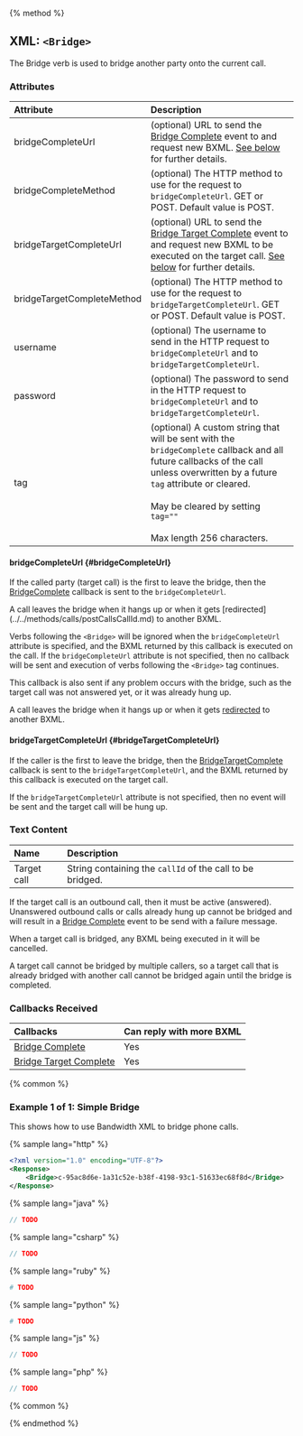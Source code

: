 {% method %}

## XML: `<Bridge>`
The Bridge verb is used to bridge another party onto the current call.

### Attributes
| Attribute                     | Description                                                                                                                                                                                                                                                 |
|:------------------------------|:------------------------------------------------------------------------------------------------------------------------------------------------------------------------------------------------------------------------------------------------------------|
| bridgeCompleteUrl             | (optional) URL to send the [Bridge Complete](../callbacks/bridgeComplete.md) event to and request new BXML. [See below](#bridgeCompleteUrl) for further details.                                                                                            |
| bridgeCompleteMethod          | (optional) The HTTP method to use for the request to `bridgeCompleteUrl`. GET or POST. Default value is POST.                                                                                                                                               |
| bridgeTargetCompleteUrl       | (optional) URL to send the [Bridge Target Complete](../callbacks/bridgeTargetComplete.md) event to and request new BXML to be executed on the target call. [See below](#bridgeTargetCompleteUrl) for further details.                                       |
| bridgeTargetCompleteMethod    | (optional) The HTTP method to use for the request to `bridgeTargetCompleteUrl`. GET or POST. Default value is POST.                                                                                                                                         |
| username                      | (optional) The username to send in the HTTP request to `bridgeCompleteUrl` and to `bridgeTargetCompleteUrl`.                                                                                                                                                |
| password                      | (optional) The password to send in the HTTP request to `bridgeCompleteUrl` and to `bridgeTargetCompleteUrl`.                                                                                                                                                |
| tag                           | (optional) A custom string that will be sent with the `bridgeComplete` callback and all future callbacks of the call unless overwritten by a future `tag` attribute or cleared.<br><br>May be cleared by setting `tag=""`<br><br>Max length 256 characters. |

#### bridgeCompleteUrl {#bridgeCompleteUrl}
If the called party (target call) is the first to leave the bridge, then the [BridgeComplete](../callbacks/bridgeComplete.md) callback is sent to the `bridgeCompleteUrl`.

<aside class="alert general small"><p>A call leaves the bridge when it hangs up or when it gets [redirected](../../methods/calls/postCallsCallId.md) to another BXML.</p></aside>

Verbs following the `<Bridge>` will be ignored when the `bridgeCompleteUrl` attribute is specified, and the BXML returned by this callback is executed on the call.
If the `bridgeCompleteUrl` attribute is not specified, then no callback will be sent and execution of verbs following the `<Bridge>` tag continues.

This callback is also sent if any problem occurs with the bridge, such as the target call was not answered yet, or it was already hung up.

A call leaves the bridge when it hangs up or when it gets [redirected](../../methods/calls/postCallsCallId.md) to another BXML.

#### bridgeTargetCompleteUrl {#bridgeTargetCompleteUrl}
If the caller is the first to leave the bridge, then the [BridgeTargetComplete](../callbacks/bridgeTargetComplete.md) callback is sent to the `bridgeTargetCompleteUrl`,
and the BXML returned by this callback is executed on the target call.

If the `bridgeTargetCompleteUrl` attribute is not specified, then no event will be sent and the target call will be hung up.

### Text Content
| Name        | Description                                               |
|:------------|:----------------------------------------------------------|
| Target call | String containing the `callId` of the call to be bridged. |

If the target call is an outbound call, then it must be active (answered). Unanswered outbound calls or calls already hung up cannot be bridged and will result in a [Bridge Complete](../callbacks/bridgeComplete.md) event to be send with a failure message.

When a target call is bridged, any BXML being executed in it will be cancelled. 

<aside class="alert general small"><p>A target call cannot be bridged by multiple callers, so a target call that is already bridged with another call cannot be bridged again until the bridge is completed.</p></aside>

### Callbacks Received

| Callbacks                                                      | Can reply with more BXML |
|:---------------------------------------------------------------|:-------------------------|
| [Bridge Complete](../callbacks/bridgeComplete.md)              | Yes                      |
| [Bridge Target Complete](../callbacks/bridgeTargetComplete.md) | Yes                      |

{% common %}

### Example 1 of 1: Simple Bridge
This shows how to use Bandwidth XML to bridge phone calls.

{% sample lang="http" %}

```XML
<?xml version="1.0" encoding="UTF-8"?>
<Response>
    <Bridge>c-95ac8d6e-1a31c52e-b38f-4198-93c1-51633ec68f8d</Bridge>
</Response>
```

{% sample lang="java" %}

```java
// TODO
```

{% sample lang="csharp" %}

```csharp
// TODO
```

{% sample lang="ruby" %}

```ruby
# TODO
```

{% sample lang="python" %}

```python
# TODO
```

{% sample lang="js" %}

```js
// TODO
```

{% sample lang="php" %}

```php
// TODO
```

{% common %}

{% endmethod %}
